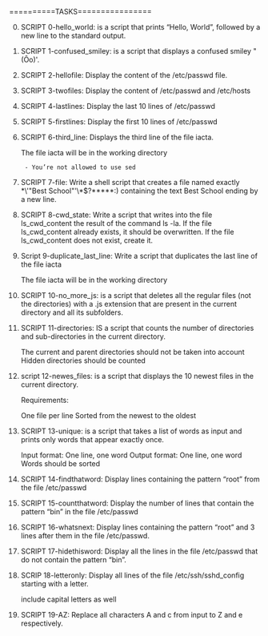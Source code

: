 ==========TASKS================

0. SCRIPT 0-hello_world: is  a script that prints “Hello, World”, followed by a new line to the standard output.

1. SCRIPT 1-confused_smiley: is a script that displays a confused smiley "(Ôo)'.

2. SCRIPT 2-hellofile: Display the content of the /etc/passwd file.

3. SCRIPT 3-twofiles: Display the content of /etc/passwd and /etc/hosts

4. SCRIPT 4-lastlines: Display the last 10 lines of /etc/passwd

5. SCRIPT 5-firstlines: Display the first 10 lines of /etc/passwd

6. SCRIPT 6-third_line: Displays the third line of the file iacta.

	The file iacta will be in the working directory

		- You’re not allowed to use sed

7. SCRIPT 7-file: Write a shell script that creates a file named exactly \*\\'"Best School"\'\\*$\?\*\*\*\*\*:) containing the text Best School ending by a new line.

8. SCRIPT 8-cwd_state: Write a script that writes into the file ls_cwd_content the result of the command ls -la. If the file ls_cwd_content already exists, it should be overwritten. If the file ls_cwd_content does not exist, create it.

9. Script 9-duplicate_last_line: Write a script that duplicates the last line of the file iacta

	The file iacta will be in the working directory

10. SCRIPT 10-no_more_js: is a script that deletes all the regular files (not the directories) with a .js extension that are present in the current directory and all its subfolders.

11. SCRIPT 11-directories: IS a script that counts the number of directories and sub-directories in the current directory.

	The current and parent directories should not be taken into account
	Hidden directories should be counted

12. script 12-newes_files:  is a script that displays the 10 newest files in the current directory.

	Requirements:

	One file per line
	Sorted from the newest to the oldest

13. SCRIPT 13-unique: is a script that takes a list of words as input and prints only words that appear exactly once.

	Input format: One line, one word
	Output format: One line, one word
	Words should be sorted

14. SCRIPT 14-findthatword: Display lines containing the pattern “root” from the file /etc/passwd

15. SCRIPT 15-countthatword: Display the number of lines that contain the pattern “bin” in the file /etc/passwd

16. SCRIPT 16-whatsnext: Display lines containing the pattern “root” and 3 lines after them in the file /etc/passwd.

17. SCRIPT 17-hidethisword: Display all the lines in the file /etc/passwd that do not contain the pattern “bin”.

18. SCRIP 18-letteronly: Display all lines of the file /etc/ssh/sshd_config starting with a letter.

	include capital letters as well

19. SCRIPT 19-AZ: Replace all characters A and c from input to Z and e respectively.
